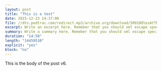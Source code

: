 ```yaml
---
layout: post
title: "This is a test"
date: 2015-12-23 14:37:00
file: //dts.podtrac.com/redirect.mp3/archive.org/download/SR010OlesAtTheWheel/SR010-Oles-At-The-Wheel.mp3
excerpt: Write an excerpt here. Remeber that you should xml escape special characters.
summary: Write a summary here. Remeber that you should xml escape special characters.
duration: "14:50"
length: "14459510"
explicit: "yes"
block: "no"
---
```


This is the body of the post v6.